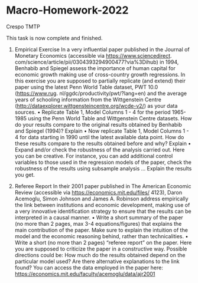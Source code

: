 # Macro-Homework-2022
Crespo TMTP


This task is now complete and finished.

1. Empirical Exercise
In a very influential paper published in the Journal of Monetary Economics (accessible via https://www.sciencedirect. com/science/article/pii/0304393294900477?via%3Dihub) in 1994, Benhabib and Spiegel assess the importance of human capital for economic growth making use of cross-country growth regressions. In this exercise you are supposed to partially replicate (and extend) their paper using the latest Penn World Table dataset, PWT 10.0 (https://www.rug. nl/ggdc/productivity/pwt/?lang=en) and the average years of schooling information from the Wittgenstein Centre (http://dataexplorer.wittgensteincentre.org/wcde-v2/) as your data sources.
• Replicate Table 1, Model Columns 1 - 4 for the period 1965-1985 using the Penn World Table and Wittgenstein Centre datasets. How do your results compare to the original results obtained by Benhabib and Spiegel (1994)? Explain
• Now replicate Table 1, Model Columns 1 - 4 for data starting in 1990 until the latest available data point. How do these results compare to the results obtained before and why? Explain
• Expand and/or check the robustness of the analysis carried out. Here you can be creative. For instance, you can add additional control variables to those used in the regression models of the paper, check the robustness of the results using subsample analysis ... Explain the results you get.

2. Referee Report
In their 2001 paper published in The American Economic Review (accessible via https://economics.mit.edu/files/ 4123), Daron Acemoglu, Simon Johnson and James A. Robinson address empirically the link between institutions and economic development, making use of a very innovative identification strategy to ensure that the results can be interpreted in a causal manner.
• Write a short summary of the paper (no more than 2 pages, max 3-4 equations/figures) that explains the main contribution of the paper. Make sure to explain the intuition of the model and the economic reasoning behind, rather than technicalities.
• Write a short (no more than 2 pages) “referee report” on the paper. Here you are supposed to criticize the paper in a constructive way. Possible directions could be: How much do the results obtained depend on the particular model used? Are there alternative explanations to the link found? You can access the data employed in the paper here: https://economics.mit.edu/faculty/acemoglu/data/ajr2001
